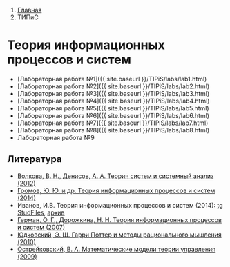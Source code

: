 <ol class="breadcrumb">
  <li class="breadcrumb-item"><a href="{{ site.baseurl }}">Главная</a></li>
  <li class="breadcrumb-item active">ТИПиС</li>
</ol>

# Теория информационных процессов и систем

* [Лабораторная работа №1]({{ site.baseurl }}/TIPiS/labs/lab1.html)
* [Лабораторная работа №2]({{ site.baseurl }}/TIPiS/labs/lab2.html)
* [Лабораторная работа №3]({{ site.baseurl }}/TIPiS/labs/lab3.html)
* [Лабораторная работа №4]({{ site.baseurl }}/TIPiS/labs/lab4.html)
* [Лабораторная работа №5]({{ site.baseurl }}/TIPiS/labs/lab5.html)
* [Лабораторная работа №6]({{ site.baseurl }}/TIPiS/labs/lab6.html)
* [Лабораторная работа №7]({{ site.baseurl }}/TIPiS/labs/lab7.html)
* [Лабораторная работа №8]({{ site.baseurl }}/TIPiS/labs/lab8.html)
* Лабораторная работа №9

## Литература

* [Волкова, В. Н., Денисов, А. А. Теория систем и системный анализ (2012)](http://www.library.fa.ru/files/Volkova1.pdf)
* [Громов, Ю. Ю. и др. Теория информационных процессов и систем (2014)](https://www.tstu.ru/book/elib/pdf/2014/didrih.pdf)
* Иванов, И.В. Теория информационных процессов и систем (2014): [tg StudFiles](https://www.studmed.ru/ivanov-i-v-teoriya-informacionnyh-processov-i-sistem_762d4c81540.html), [архив](https://kit.bstu.ru/shared/attachments/102785)
* [Герман, О. Г., Дорожкина, Н. Н. Теория информационных процессов и систем (2007)](https://elib.belstu.by/bitstream/123456789/2936/1/german_teoriya-informacionnyx-sistem.pdf)
* [Юдковский, Э. Ш. Гарри Поттер и методы рационального мышления (2010)](https://hpmor.ru/)
* [Острейковский, В. А. Математические модели теории управления (2009)](https://elib.surgu.ru/fulltext/umm/88998/view)

